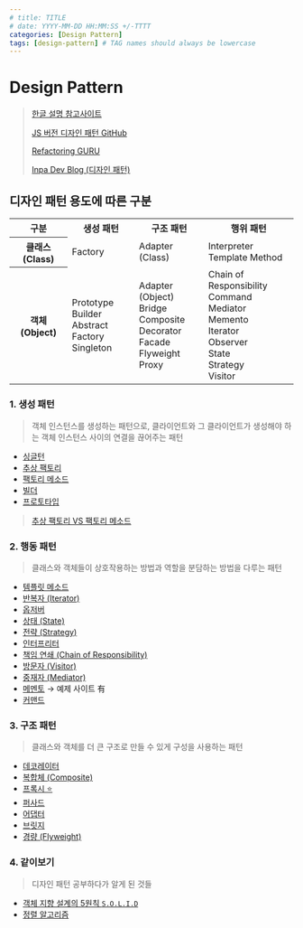 ```yaml
---
# title: TITLE
# date: YYYY-MM-DD HH:MM:SS +/-TTTT
categories: [Design Pattern]
tags: [design-pattern] # TAG names should always be lowercase
---
```


# Design Pattern

> [한글 설명 참고사이트](https://m.hanbit.co.kr/channel/category/category_view.html?cms_code=CMS8616098823)
>
> [JS 버전 디자인 패턴 GitHub](https://github.com/fbeline/design-patterns-JS)
>
> [Refactoring GURU](https://refactoring.guru/ko/design-patterns)
>
> [Inpa Dev Blog (디자인 패턴)](https://inpa.tistory.com/category/%EB%94%94%EC%9E%90%EC%9D%B8%20%ED%8C%A8%ED%84%B4)

## 디자인 패턴 용도에 따른 구분

<table>
  <tr>
    <th scope="col" style='text-align: center;'>구분</th>
    <th scope="col" style='text-align: center;'>생성 패턴</th>
    <th scope="col" style='text-align: center;'>구조 패턴</th>
    <th scope="col" style='text-align: center;'>행위 패턴</th>
  </tr>

  <tr>
    <th scope="row" style='text-align: center;'>클래스 (Class)</th>
    <td>
      <li style="list-style: none;">Factory</li>
    </td>
    <td>
      <li style="list-style: none;">Adapter (Class)</li>
    </td>
    <td>
      <li style="list-style: none;">Interpreter</li>
      <li style="list-style: none;">Template Method</li>
    </td>
  </tr>
  
  <tr>
    <th scope="row" style='text-align: center;'>객체 (Object)</th>
    <td>
      <li style="list-style: none;">Prototype</li>
      <li style="list-style: none;">Builder</li>
      <li style="list-style: none;">Abstract Factory</li>
      <li style="list-style: none;">Singleton</li>
    </td>
    <td>
      <li style="list-style: none;">Adapter (Object)</li>
      <li style="list-style: none;">Bridge</li>
      <li style="list-style: none;">Composite</li>
      <li style="list-style: none;">Decorator</li>
      <li style="list-style: none;">Facade</li>
      <li style="list-style: none;">Flyweight</li>
      <li style="list-style: none;">Proxy</li>
    </td>
    <td>
      <li style="list-style: none;">Chain of Responsibility</li>
      <li style="list-style: none;">Command</li>
      <li style="list-style: none;">Mediator</li>
      <li style="list-style: none;">Memento</li>
      <li style="list-style: none;">Iterator</li>
      <li style="list-style: none;">Observer</li>
      <li style="list-style: none;">State</li>
      <li style="list-style: none;">Strategy</li>
      <li style="list-style: none;">Visitor</li>
    </td>
  </tr>
</table>

### 1. 생성 패턴

> 객체 인스턴스를 생성하는 패턴으로, 클라이언트와 그 클라이언트가 생성해야 하는 객체 인스턴스 사이의 연결을 끊어주는 패턴

- [싱글턴](https://hyungjinhan.github.io/posts/singleton/)
- [추상 팩토리](https://hyungjinhan.github.io/posts/abstract-factory/)
- [팩토리 메소드](https://hyungjinhan.github.io/posts/factory-method/)
- [빌더](https://hyungjinhan.github.io/posts/builder/)
- [프로토타입](https://hyungjinhan.github.io/posts/prototype/)

> [추상 팩토리 VS 팩토리 메소드](https://hyungjinhan.github.io/posts/abstract-factory-method/)

### 2. 행동 패턴

> 클래스와 객체들이 상호작용하는 방법과 역할을 분담하는 방법을 다루는 패턴

- [템플릿 메소드](https://hyungjinhan.github.io/posts/template-method/)
- [반복자 (Iterator)](https://hyungjinhan.github.io/posts/iterator/)
- [옵저버](https://hyungjinhan.github.io/posts/observer/)
- [상태 (State)](https://hyungjinhan.github.io/posts/state/)
- [전략 (Strategy)](https://hyungjinhan.github.io/posts/strategy/)
- [인터프리터](https://hyungjinhan.github.io/posts/interpreter/)
- [책임 연쇄 (Chain of Responsibility)](https://hyungjinhan.github.io/posts/chain-of-responsibility/)
- [방문자 (Visitor)](https://hyungjinhan.github.io/posts/visitor)
- [중재자 (Mediator)](https://hyungjinhan.github.io/posts/mediator)
- [메멘토](https://hyungjinhan.github.io/posts/memento) → 예제 사이트 有
- [커맨드](https://hyungjinhan.github.io/posts/command)

### 3. 구조 패턴

> 클래스와 객체를 더 큰 구조로 만들 수 있게 구성을 사용하는 패턴

- [데코레이터](https://hyungjinhan.github.io/posts/decorator/)
- [복합체 (Composite)](https://hyungjinhan.github.io/posts/cmposite/)
- [프록시 ⭐️](https://hyungjinhan.github.io/posts/proxy/)
- [퍼사드](https://hyungjinhan.github.io/posts/facade/)
- [어댑터](https://hyungjinhan.github.io/posts/adapter/)
- [브릿지](https://hyungjinhan.github.io/posts/bridge/)
- [경량 (Flyweight)](https://hyungjinhan.github.io/posts/flyweight/)

### 4. 같이보기

> 디자인 패턴 공부하다가 알게 된 것들

- [객체 지향 설계의 5원칙 `S.O.L.I.D`](https://hyungjinhan.github.io/posts/solid/)
- [정렬 알고리즘](https://hyungjinhan.github.io/posts/sorting-algorithm/)
